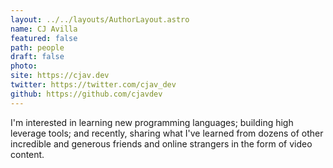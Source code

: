 ```yaml
---
layout: ../../layouts/AuthorLayout.astro
name: CJ Avilla
featured: false
path: people
draft: false
photo: 
site: https://cjav.dev
twitter: https://twitter.com/cjav_dev
github: https://github.com/cjavdev
---
```


I'm interested in learning new programming languages; building high leverage tools; and recently, sharing what I've learned from dozens of other incredible and generous friends and online strangers in the form of video content.